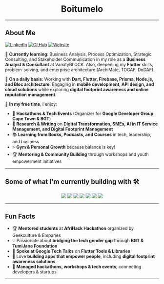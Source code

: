 <h1 align="center">Boitumelo</h1>

---

## About Me 

[![LinkedIn](https://img.shields.io/badge/LinkedIn-blue?style=flat&logo=linkedin)](https://www.linkedin.com/in/boitumelo-t-009b6314a)
[![GitHub](https://img.shields.io/badge/GitHub-black?style=flat&logo=github)]([https://github.com/Boitumelo29])
[![Website](https://img.shields.io/badge/Website-blue?style=flat&logo=google-chrome)](https://stellar-starburst-58e910.netlify.app/)


🧠 **Currently learning**: Business Analysis, Process Optimization, Strategic Consulting, and Stakeholder Communication in my role as a **Business Analyst & Consultant** at VarsityBLOCK. Also, deepening my **Flutter** skills, problem-solving, and enterprise architecture (ArchiMate, TOGAF, DoDAF).  

🔐 **On a daily basis**: Working with **Dart, Flutter, Firebase, Prisma, Node.js, and Bloc architecture**. Engaging in **mobile development, API design, and cloud solutions** while exploring **digital footprint awareness and online reputation management**.  

🎯 **In my free time**, I enjoy:  
- 🚀 **Hackathons & Tech Events** (Organizer for **Google Developer Group Cape Town & BGT**)  
- 🧠 **Research & Writing** on **Digital Transformation, SMEs, AI in IT Service Management, and Digital Footprint Management**  
- 📚 **Learning from Books, Podcasts, and Courses** in tech, leadership, and business  
- ⚡ **Gym & Personal Growth** because balance is key!  
- 🏆 **Mentoring & Community Building** through workshops and youth empowerment initiatives  

---

## Some of what I'm currently building with 🛠️  

<p align="center">
  <img src="https://img.shields.io/badge/Dart-blue?style=flat&logo=dart" />
  <img src="https://img.shields.io/badge/Flutter-blue?style=flat&logo=flutter" />
  <img src="https://img.shields.io/badge/Firebase-orange?style=flat&logo=firebase" />
  <img src="https://img.shields.io/badge/Node.js-green?style=flat&logo=node.js" />
  <img src="https://img.shields.io/badge/Prisma-blue?style=flat&logo=prisma" />
  <img src="https://img.shields.io/badge/GitHub-black?style=flat&logo=github" />
  <img src="https://img.shields.io/badge/ArchiMate-lightblue?style=flat&logo=enterprise-architect" />
</p>

---

## Fun Facts 
- 🏆 **Mentored students** at **AfriHack Hackathon** organized by Geekculture & Emparies  
- 💡 Passionate about **bridging the tech gender gap** through **BGT & TumiJane Foundation**  
- 🎤 **Spoke at Google Tech Talks** on **Flutter Tools & Libraries**  
- 🌱 Love **building apps that empower people**, including **digital footprint awareness solutions**  
- 🎯 **Managed hackathons, workshops & tech events**, connecting developers & startups  

---

<!--
**Boitumelo29/Boitumelo29** is a ✨ _special_ ✨ repository because its `README.md` (this file) appears on your GitHub profile.

Here are some ideas to get you started:

- 🔭 I’m currently working on ...
- 🌱 I’m currently learning ...
- 👯 I’m looking to collaborate on ...
- 🤔 I’m looking for help with ...
- 💬 Ask me about ...
- 📫 How to reach me: ...
- 😄 Pronouns: ...
- ⚡ Fun fact: ...
-->
